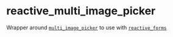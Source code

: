 # reactive_multi_image_picker

Wrapper around [`multi_image_picker`](https://pub.dev/packages/multi_image_picker) to use with [`reactive_forms`](https://pub.dev/packages/reactive_forms)
